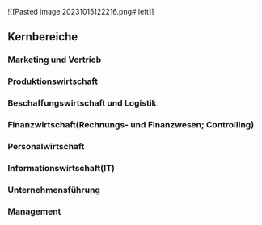 ![[Pasted image 20231015122216.png# left]]

## Kernbereiche
### Marketing und Vertrieb
### Produktionswirtschaft
### Beschaffungswirtschaft und Logistik
### Finanzwirtschaft(Rechnungs- und Finanzwesen; Controlling)
### Personalwirtschaft
### Informationswirtschaft(IT)
### Unternehmensführung
### Management
